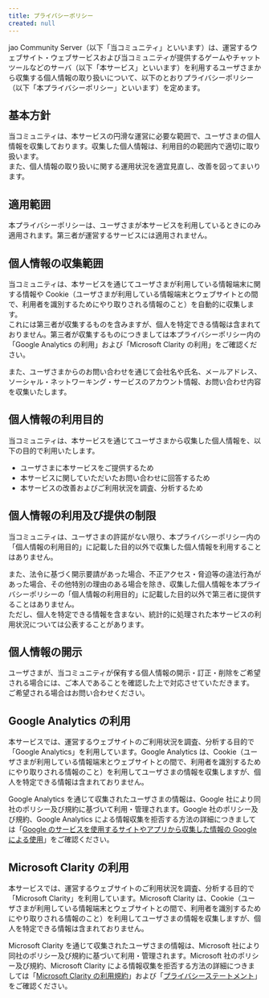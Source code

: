 ```yaml
---
title: プライバシーポリシー
created: null
---
```


jao Community Server（以下「当コミュニティ」といいます）は、運営するウェブサイト・ウェブサービスおよび当コミュニティが提供するゲームやチャットツールなどのサーバ（以下「本サービス」といいます）を利用するユーザさまから収集する個人情報の取り扱いについて、以下のとおりプライバシーポリシー（以下「本プライバシーポリシー」といいます）を定めます。

## 基本方針

当コミュニティは、本サービスの円滑な運営に必要な範囲で、ユーザさまの個人情報を収集しております。収集した個人情報は、利用目的の範囲内で適切に取り扱います。  
また、個人情報の取り扱いに関する運用状況を適宜見直し、改善を図ってまいります。

## 適用範囲

本プライバシーポリシーは、ユーザさまが本サービスを利用しているときにのみ適用されます。第三者が運営するサービスには適用されません。

## 個人情報の収集範囲

当コミュニティは、本サービスを通じてユーザさまが利用している情報端末に関する情報や Cookie（ユーザさまが利用している情報端末とウェブサイトとの間で、利用者を識別するためにやり取りされる情報のこと）を自動的に収集します。  
これには第三者が収集するものを含みますが、個人を特定できる情報は含まれておりません。第三者が収集するものにつきましては本プライバシーポリシー内の「Google Analytics の利用」および「Microsoft Clarity の利用」をご確認ください。

また、ユーザさまからのお問い合わせを通じて会社名や氏名、メールアドレス、ソーシャル・ネットワーキング・サービスのアカウント情報、お問い合わせ内容を収集いたします。

## 個人情報の利用目的

当コミュニティは、本サービスを通じてユーザさまから収集した個人情報を、以下の目的で利用いたします。

- ユーザさまに本サービスをご提供するため
- 本サービスに関していただいたお問い合わせに回答するため
- 本サービスの改善およびご利用状況を調査、分析するため

## 個人情報の利用及び提供の制限

当コミュニティは、ユーザさまの許諾がない限り、本プライバシーポリシー内の「個人情報の利用目的」に記載した目的以外で収集した個人情報を利用することはありません。

また、法令に基づく開示要請があった場合、不正アクセス・脅迫等の違法行為があった場合、その他特別の理由のある場合を除き、収集した個人情報を本プライバシーポリシーの「個人情報の利用目的」に記載した目的以外で第三者に提供することはありません。  
ただし、個人を特定できる情報を含まない、統計的に処理された本サービスの利用状況については公表することがあります。

## 個人情報の開示

ユーザさまが、当コミュニティが保有する個人情報の開示・訂正・削除をご希望される場合には、ご本人であることを確認した上で対応させていただきます。  
ご希望される場合はお問い合わせください。

## Google Analytics の利用

本サービスでは、運営するウェブサイトのご利用状況を調査、分析する目的で「Google Analytics」を利用しています。Google Analytics は、Cookie（ユーザさまが利用している情報端末とウェブサイトとの間で、利用者を識別するためにやり取りされる情報のこと）を利用してユーザさまの情報を収集しますが、個人を特定できる情報は含まれておりません。

Google Analytics を通じて収集されたユーザさまの情報は、Google 社により同社のポリシー及び規約に基づいて利用・管理されます。Google 社のポリシー及び規約、Google Analytics による情報収集を拒否する方法の詳細につきましては「[Google のサービスを使用するサイトやアプリから収集した情報の Google による使用](https://policies.google.com/technologies/partner-sites?hl=ja)」をご確認ください。

## Microsoft Clarity の利用

本サービスでは、運営するウェブサイトのご利用状況を調査、分析する目的で「Microsoft Clarity」を利用しています。Microsoft Clarity は、Cookie（ユーザさまが利用している情報端末とウェブサイトとの間で、利用者を識別するためにやり取りされる情報のこと）を利用してユーザさまの情報を収集しますが、個人を特定できる情報は含まれておりません。

Microsoft Clarity を通じて収集されたユーザさまの情報は、Microsoft 社により同社のポリシー及び規約に基づいて利用・管理されます。Microsoft 社のポリシー及び規約、Microsoft Clarity による情報収集を拒否する方法の詳細につきましては「[Microsoft Clarity の利用規約](https://clarity.microsoft.com/terms)」および「[プライバシーステートメント](https://privacy.microsoft.com/ja-jp/privacystatement)」をご確認ください。
